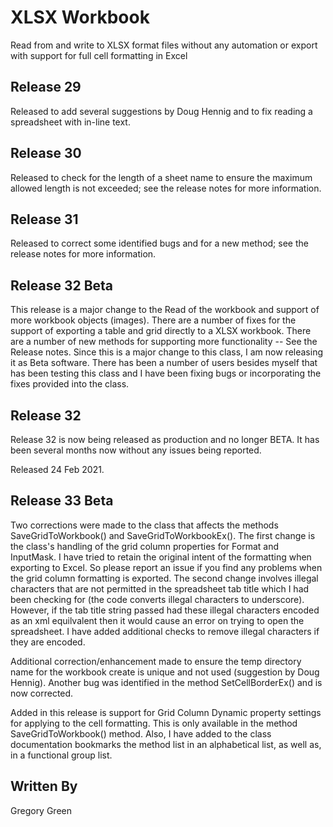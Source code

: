 # XLSX Workbook

Read from and write to XLSX format files without any automation or export with support for full cell formatting in Excel

## Release 29

Released to add several suggestions by Doug Hennig and to fix reading a spreadsheet with in-line text.
## Release 30

Released to check for the length of a sheet name to ensure the maximum allowed length is not exceeded; see the release notes for more information.

## Release 31

Released to correct some identified bugs and for a new method; see the release notes for more information.

## Release 32 Beta

This release is a major change to the Read of the workbook and support of more workbook objects (images).  There are a number of fixes for the support of exporting a table and grid directly to a XLSX workbook.  There are a number of new methods for supporting more functionality -- See the Release notes.  Since this is a major change to this class, I am now releasing it as Beta software.  There has been a number of users besides myself that has been testing this class and I have been fixing bugs or incorporating the fixes provided into the class.

## Release 32

Release 32 is now being released as production and no longer BETA.  It has been several months now without any issues being reported.

Released 24 Feb 2021.

## Release 33 Beta

Two corrections were made to the class that affects the methods SaveGridToWorkbook() and SaveGridToWorkbookEx().  The first change is the class's handling of the grid column properties for Format and InputMask.  I have tried to retain the original intent of the formatting when exporting to Excel.  So please report an issue if you find any problems when the grid column formatting is exported.  The second change involves illegal characters that are not permitted in the spreadsheet tab title which I had been checking for (the code converts illegal characters to underscore).  However, if the tab title string passed had these illegal characters encoded as an xml equilvalent then it would cause an error on trying to open the spreadsheet.  I have added additional checks to remove illegal characters if they are encoded.

Additional correction/enhancement made to ensure the temp directory name for the workbook create is unique and not used (suggestion by Doug Hennig).  Another bug was identified in the method SetCellBorderEx() and is now corrected.

Added in this release is support for Grid Column Dynamic property settings for applying to the cell formatting.  This is only available in the method SaveGridToWorkbook() method.  Also, I have added to the class documentation bookmarks the method list in an alphabetical list, as well as, in a functional group list.

## Written By

Gregory Green
